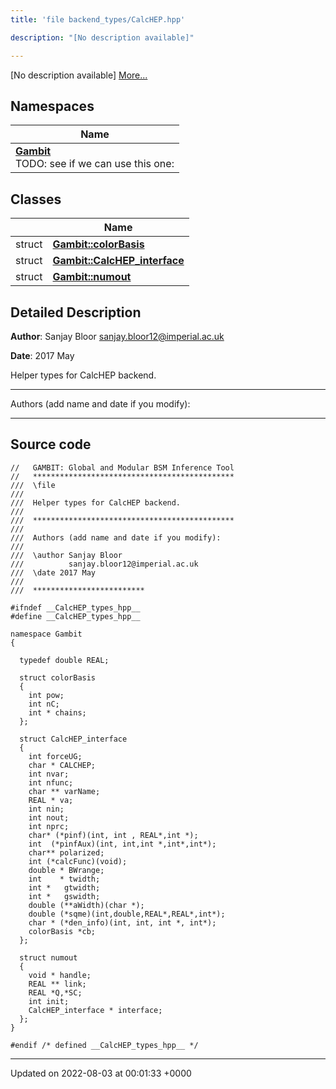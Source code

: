 ```yaml
---
title: 'file backend_types/CalcHEP.hpp'

description: "[No description available]"

---
```







[No description available] [More...](#detailed-description)

## Namespaces

| Name           |
| -------------- |
| **[Gambit](/documentation/code/main/namespaces/namespacegambit/)** <br>TODO: see if we can use this one:  |

## Classes

|                | Name           |
| -------------- | -------------- |
| struct | **[Gambit::colorBasis](/documentation/code/main/classes/structgambit_1_1colorbasis/)**  |
| struct | **[Gambit::CalcHEP_interface](/documentation/code/main/classes/structgambit_1_1calchep__interface/)**  |
| struct | **[Gambit::numout](/documentation/code/main/classes/structgambit_1_1numout/)**  |

## Detailed Description


**Author**: Sanjay Bloor [sanjay.bloor12@imperial.ac.uk](mailto:sanjay.bloor12@imperial.ac.uk)

**Date**: 2017 May

Helper types for CalcHEP backend.



------------------

Authors (add name and date if you modify):



------------------




## Source code

```
//   GAMBIT: Global and Modular BSM Inference Tool
//   *********************************************
///  \file
///
///  Helper types for CalcHEP backend.
///
///  *********************************************
///
///  Authors (add name and date if you modify):
///
///  \author Sanjay Bloor
///          sanjay.bloor12@imperial.ac.uk
///  \date 2017 May
///
///  *************************

#ifndef __CalcHEP_types_hpp__
#define __CalcHEP_types_hpp__

namespace Gambit
{

  typedef double REAL; 
  
  struct colorBasis
  { 
    int pow; 
    int nC; 
    int * chains;
  };
  
  struct CalcHEP_interface
  {
    int forceUG;
    char * CALCHEP;
    int nvar;
    int nfunc;
    char ** varName;
    REAL * va;
    int nin;
    int nout;
    int nprc;
    char* (*pinf)(int, int , REAL*,int *);
    int  (*pinfAux)(int, int,int *,int*,int*);
    char** polarized;
    int (*calcFunc)(void);
    double * BWrange;
    int    * twidth;    
    int *   gtwidth;
    int *   gswidth;
    double (**aWidth)(char *);
    double (*sqme)(int,double,REAL*,REAL*,int*);
    char * (*den_info)(int, int, int *, int*);
    colorBasis *cb;  
  };

  struct numout
  {
    void * handle;
    REAL ** link;
    REAL *Q,*SC;
    int init;
    CalcHEP_interface * interface; 
  };
}

#endif /* defined __CalcHEP_types_hpp__ */
```


-------------------------------

Updated on 2022-08-03 at 00:01:33 +0000
